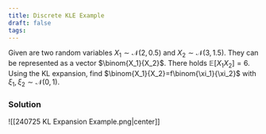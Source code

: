 ```yaml
---
title: Discrete KLE Example
draft: false
tags:
---
```


Given are two random variables $X_1 \sim \mathcal{N}(2,0.5)$ and $X_2 \sim \mathcal{N}(3,1.5)$. They can be represented as a vector $\binom{X_1}{X_2}$. There holds $\mathbb{E}\left[X_1 X_2\right]=6$.
Using the KL expansion, find $\binom{X_1}{X_2}=f\binom{\xi_1}{\xi_2}$ with $\xi_1, \xi_2 \sim \mathcal{N}(0,1)$.
### Solution
![[240725 KL Expansion Example.png|center]]
